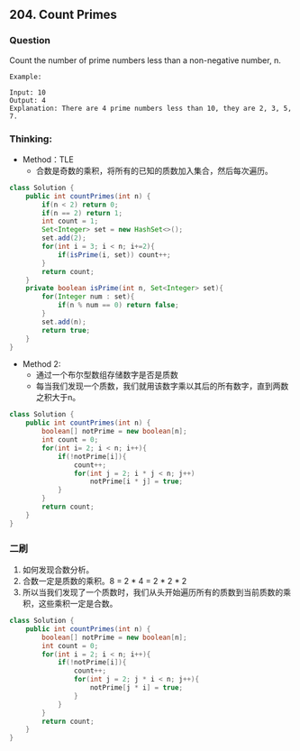## 204. Count Primes

### Question
Count the number of prime numbers less than a non-negative number, n.

```
Example:

Input: 10
Output: 4
Explanation: There are 4 prime numbers less than 10, they are 2, 3, 5, 7.
```

### Thinking:
* Method：TLE
	* 合数是奇数的乘积，将所有的已知的质数加入集合，然后每次遍历。

```Java
class Solution {
    public int countPrimes(int n) {
        if(n < 2) return 0;
        if(n == 2) return 1;
        int count = 1;
        Set<Integer> set = new HashSet<>();
        set.add(2);
        for(int i = 3; i < n; i+=2){
            if(isPrime(i, set)) count++;
        }
        return count;
    }
    private boolean isPrime(int n, Set<Integer> set){
        for(Integer num : set){
            if(n % num == 0) return false;
        }
        set.add(n);
        return true;
    }
}
```

* Method 2:
	* 通过一个布尔型数组存储数字是否是质数
	* 每当我们发现一个质数，我们就用该数字乘以其后的所有数字，直到两数之积大于n。

```Java
class Solution {
    public int countPrimes(int n) {
        boolean[] notPrime = new boolean[n];
        int count = 0;
        for(int i= 2; i < n; i++){
            if(!notPrime[i]){
                count++;
                for(int j = 2; i * j < n; j++)
                    notPrime[i * j] = true;
            }
        }
        return count;
    }
}
```

### 二刷
1. 如何发现合数分析。
2. 合数一定是质数的乘积。8 = 2 * 4 = 2 * 2 * 2
3. 所以当我们发现了一个质数时，我们从头开始遍历所有的质数到当前质数的乘积，这些乘积一定是合数。
```Java
class Solution {
    public int countPrimes(int n) {
        boolean[] notPrime = new boolean[n];
        int count = 0;
        for(int i = 2; i < n; i++){
            if(!notPrime[i]){
                count++;
                for(int j = 2; j * i < n; j++){
                    notPrime[j * i] = true;
                }
            }
        }
        return count;
    }
}
```





